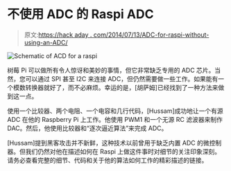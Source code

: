 # 不使用 ADC 的 Raspi ADC

> 原文:[https://hack aday . com/2014/07/13/ADC-for-raspi-without-using-an-ADC/](https://hackaday.com/2014/07/13/adc-for-raspi-without-using-an-adc/)

![Schematic of ACD for a raspi](../Images/12419540b87898f880bafea7b1eaa8d8.png)

树莓 Pi 可以做所有令人惊讶和美妙的事情，但它非常缺乏专用的 ADC 芯片。当然，您可以通过 SPI 甚至 I2C 来连接 ADC，但仍然需要做一些工作。如果能有一个模数转换器就好了，而不必麻烦。幸运的是，[胡萨姆]已经找到了一种方法来做到这一点。

使用一个比较器、两个电阻、一个电容和几行代码，[Hussam]成功地让一个有源 ADC 在他的 Raspberry Pi 上工作。他使用 PWM1 和一个无源 RC 滤波器来制作 DAC。然后，他使用比较器和“逐次逼近算法”来完成 ADC。

[Hussam]提到黑客攻击并不新鲜，这种技术以前曾用于缺乏内置 ADC 的微控制器。但我们仍然对他在描述如何在 Raspi 上做这件事时对细节的关注印象深刻。请务必查看完整的细节、代码和关于他的算法如何工作的精彩描述的链接。